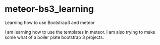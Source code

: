 meteor-bs3_learning
===================

Learning how to use Bootstrap3 and meteor

I am learning how to use the templates in meteor.  I am also trying to make some what of a boiler plate bootstrap 3 projects. 
